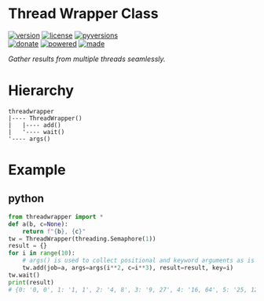 # Thread Wrapper Class

<badges>[![version](https://img.shields.io/pypi/v/threadwrapper.svg)](https://pypi.org/project/threadwrapper/)
[![license](https://img.shields.io/pypi/l/threadwrapper.svg)](https://pypi.org/project/threadwrapper/)
[![pyversions](https://img.shields.io/pypi/pyversions/threadwrapper.svg)](https://pypi.org/project/threadwrapper/)  
[![donate](https://img.shields.io/badge/Donate-Paypal-0070ba.svg)](https://paypal.me/foxe6)
[![powered](https://img.shields.io/badge/Powered%20by-UTF8-red.svg)](https://paypal.me/foxe6)
[![made](https://img.shields.io/badge/Made%20with-PyCharm-red.svg)](https://paypal.me/foxe6)
</badges>

<i>Gather results from multiple threads seamlessly.</i>

# Hierarchy

```
threadwrapper
|---- ThreadWrapper()
|   |---- add()
|   '---- wait()
'---- args()
```

# Example

## python
```python
from threadwrapper import *
def a(b, c=None):
    return f"{b}, {c}"
tw = ThreadWrapper(threading.Semaphore(1))
result = {}
for i in range(10):
    # args() is used to collect positional and keyword arguments as is
    tw.add(job=a, args=args(i**2, c=i**3), result=result, key=i)
tw.wait()
print(result)
# {0: '0, 0', 1: '1, 1', 2: '4, 8', 3: '9, 27', 4: '16, 64', 5: '25, 125', 6: '36, 216', 7: '49, 343', 8: '64, 512', 9: '81, 729'}
```
